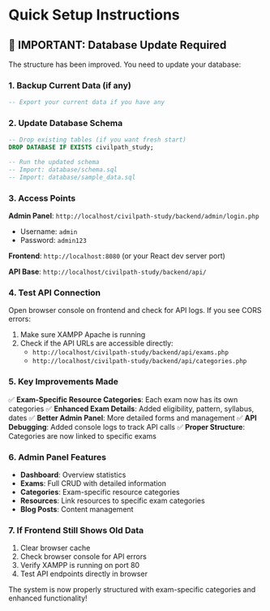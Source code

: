 # Quick Setup Instructions

## 🚨 IMPORTANT: Database Update Required

The structure has been improved. You need to update your database:

### 1. Backup Current Data (if any)
```sql
-- Export your current data if you have any
```

### 2. Update Database Schema
```sql
-- Drop existing tables (if you want fresh start)
DROP DATABASE IF EXISTS civilpath_study;

-- Run the updated schema
-- Import: database/schema.sql
-- Import: database/sample_data.sql
```

### 3. Access Points

**Admin Panel**: `http://localhost/civilpath-study/backend/admin/login.php`
- Username: `admin`
- Password: `admin123`

**Frontend**: `http://localhost:8080` (or your React dev server port)

**API Base**: `http://localhost/civilpath-study/backend/api/`

### 4. Test API Connection

Open browser console on frontend and check for API logs. If you see CORS errors:

1. Make sure XAMPP Apache is running
2. Check if the API URLs are accessible directly:
   - `http://localhost/civilpath-study/backend/api/exams.php`
   - `http://localhost/civilpath-study/backend/api/categories.php`

### 5. Key Improvements Made

✅ **Exam-Specific Resource Categories**: Each exam now has its own categories
✅ **Enhanced Exam Details**: Added eligibility, pattern, syllabus, dates
✅ **Better Admin Panel**: More detailed forms and management
✅ **API Debugging**: Added console logs to track API calls
✅ **Proper Structure**: Categories are now linked to specific exams

### 6. Admin Panel Features

- **Dashboard**: Overview statistics
- **Exams**: Full CRUD with detailed information
- **Categories**: Exam-specific resource categories
- **Resources**: Link resources to specific exam categories
- **Blog Posts**: Content management

### 7. If Frontend Still Shows Old Data

1. Clear browser cache
2. Check browser console for API errors
3. Verify XAMPP is running on port 80
4. Test API endpoints directly in browser

The system is now properly structured with exam-specific categories and enhanced functionality!